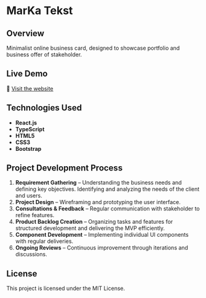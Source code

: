 # MarKa Tekst

## Overview
Minimalist online business card, designed to showcase portfolio and business offer of stakeholder.

## Live Demo
🔗 [Visit the website](https://marka-tekst.vercel.app/)

## Technologies Used
- **React.js**
- **TypeScript**
- **HTML5**
- **CSS3**
- **Bootstrap**

## Project Development Process
1. **Requirement Gathering** –  Understanding the business needs and defining key objectives. Identifying and analyzing the needs of the client and users.
2. **Project Design** – Wireframing and prototyping the user interface.
3. **Consultations & Feedback** – Regular communication with stakeholder to refine features.
5. **Product Backlog Creation** – Organizing tasks and features for structured development and delivering the MVP efficiently.
6. **Component Development** – Implementing individual UI components with regular deliveries.
7. **Ongoing Reviews** – Continuous improvement through iterations and discussions.

## License
This project is licensed under the MIT License.
